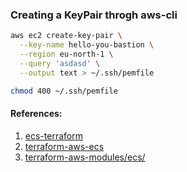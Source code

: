 

### Creating a KeyPair throgh aws-cli


```bash
aws ec2 create-key-pair \
  --key-name hello-you-bastion \
  --region eu-north-1 \
  --query 'asdasd' \
  --output text > ~/.ssh/pemfile

chmod 400 ~/.ssh/pemfile
```



#### References:
1. [ecs-terraform](https://github.com/alex/ecs-terraform/blob/master/main.tf)
2. [terraform-aws-ecs](https://github.com/anrim/terraform-aws-ecs/blob/master/main.tf)
3. [terraform-aws-modules/ecs/](https://registry.terraform.io/modules/terraform-aws-modules/ecs/aws/3.1.0/examples/complete-ecs)